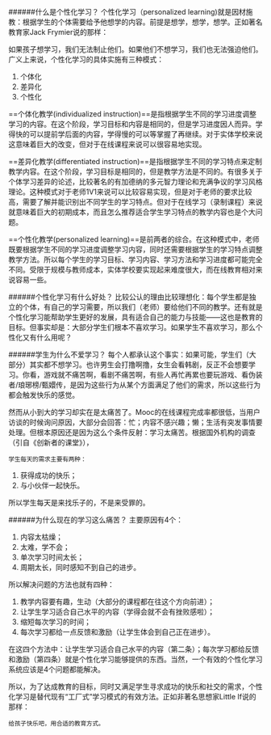 ######什么是个性化学习？
个性化学习（personalized learning)就是因材施教：根据学生的个体需要给予他想学的内容。前提是想学，想学，想学。正如著名教育家Jack Frymier说的那样：

如果孩子想学习，我们无法制止他们。如果他们不想学习，我们也无法强迫他们。
广义上来说，个性化学习的具体实施有三种模式：

1. 个体化
2. 差异化
3. 个性化

==个体化教学(individualized instruction)==是指根据学生不同的学习进度调整学习的内容。在这个阶段，学习目标和内容是相同的，但是学习进度因人而异。学得快的可以提前学后面的内容，学得慢的可以等掌握了再继续。对于实体学校来说这意味着巨大的改变，但对于在线课程来说可以很容易地实现。

==差异化教学(differentiated instruction)==是指根据学生不同的学习特点来定制教学内容。在这个阶段，学习目标是相同的，但是教学方法是不同的。有很多关于个体学习差异的论述，比较著名的有加德纳的多元智力理论和充满争议的学习风格理论。这种模式对于老师1V1来说可以比较容易实现，但是对于老师的要求比较高，需要了解并能识别出不同学生的学习特点。但对于在线学习（录制课程）来说就意味着巨大的初期成本，而且怎么推荐适合学生学习特点的教学内容也是个大问题。

==个性化教学(personalized learning)==是前两者的综合。在这种模式中，老师既要根据学生不同的学习进度调整学习内容，同时还需要根据学生的学习特点调整教学方法。所以每个学生的学习目标、学习内容、学习方法和学习进度都可能完全不同。受限于规模与教师成本，实体学校要实现起来难度很大，而在线教育相对来说容易一些。

######个性化学习有什么好处？
比较公认的理由比较理想化：每个学生都是独立的个体，有自己的学习需要，所以我们（老师）要给他们不同的教学。还有就是个性化学习能帮助学生更好的发展，具有适合自己的能力与技能——这也是教育的目标。但事实却是：大部分学生们根本不喜欢学习。如果学生不喜欢学习，那么个性化又有什么用呢？

######学生为什么不爱学习？
每个人都承认这个事实：如果可能，学生们（大部分）其实都不想学习。也许男生会打撸啊撸，女生会看韩剧，反正不会想要学习。你看，游戏就不痛苦啊，看剧不痛苦啊，有些人再忙再累也要玩游戏、看伪装者/琅琊榜/甄嬛传，是因为这些行为从某个方面满足了他们的需求，所以这些行为都会触发快乐的感觉。

然而从小到大的学习却实在是太痛苦了。Mooc的在线课程完成率都很低，当用户访谈的时候询问原因，大部分会回答：忙；内容不感兴趣；懒；生活有突发事情要处理。但根本原因还是因为这么个条件反射：学习太痛苦。根据国外机构的调查（引自《创新者的课堂》），

`学生每天的需求主要有两种：`

1. 获得成功的快乐；
2. 与小伙伴一起快乐。

所以学生每天是来找乐子的，不是来受罪的。

######为什么现在的学习这么痛苦？
主要原因有4个：

1. 内容太枯燥；
2. 太难，学不会；
3. 单次学习时间太长；
4. 周期太长，同时感知不到自己的进步。

所以解决问题的方法也就有四种：

1. 教学内容要有趣，生动（大部分的课程都在往这个方向前进）；
2. 让学生学习适合自己水平的内容（学得会就不会有挫败感啦）；
3. 缩短每次学习的时间；
4. 每次学习都给一点反馈和激励（让学生体会到自己正在进步）。

在这四个方法中：让学生学习适合自己水平的内容（第二条）；每次学习都给反馈和激励（第四条）就是个性化学习能够提供的东西。当然，一个有效的个性化学习系统应该是4个问题都能解决。

所以，为了达成教育的目标，同时又满足学生寻求成功的快乐和社交的需求，个性化学习是替代现有“工厂式”学习模式的有效方法。正如非著名思想家Little If说的那样：

`给孩子快乐吧，用合适的教育方式。`